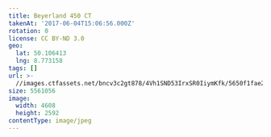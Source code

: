 ```yaml
---
title: Beyerland 450 CT
takenAt: '2017-06-04T15:06:56.000Z'
rotation: 0
license: CC BY-ND 3.0
geo:
  lat: 50.106413
  lng: 8.773158
tags: []
url: >-
  //images.ctfassets.net/bncv3c2gt878/4Vh1SND53IrxSR0IiymKfk/5650f1fae2938887daf600bed57c147b/beyerland-450-ct_34708069350_o
size: 5561056
image:
  width: 4608
  height: 2592
contentType: image/jpeg
---
```


